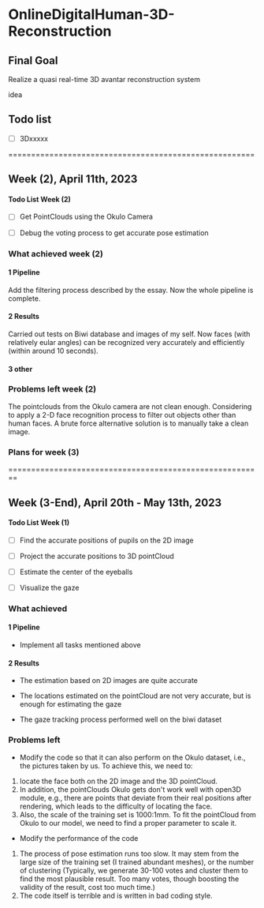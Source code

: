 # OnlineDigitalHuman-3D-Reconstruction

## Final Goal

Realize a quasi real-time 3D avantar reconstruction system

idea

## Todo list

- [ ] 3Dxxxxx

======================================================

## Week (2), April 11th, 2023

#### Todo List Week (2)

- [ ] Get PointClouds using the Okulo Camera

- [ ] Debug the voting process to get accurate pose estimation

### What achieved week (2)

#### 1 Pipeline

Add the filtering process described by the essay. Now the whole pipeline is complete.

#### 2 Results

Carried out tests on Biwi database and images of my self. Now faces (with relatively eular angles) can be recognized very accurately and efficiently (within around 10 seconds).

#### 3 other

### Problems left week (2)

The pointclouds from the Okulo camera are not clean enough. Considering to apply a 2-D face recognition process to filter out objects other than human faces. A brute force alternative solution is to manually take a clean image.

### Plans for week (3)

========================================================

## Week (3-End), April 20th - May 13th, 2023

#### Todo List Week (1)

- [ ] Find the accurate positions of pupils on the 2D image

- [ ] Project the accurate positions to 3D pointCloud

- [ ] Estimate the center of the eyeballs

- [ ] Visualize the gaze

### What achieved

#### 1 Pipeline

- Implement all tasks mentioned above

#### 2 Results

- The estimation based on 2D images are quite accurate

- The locations estimated on the pointCloud are not very accurate, but 
is enough for estimating the gaze

- The gaze tracking process performed well on the biwi dataset

### Problems left

- Modify the code so that it can also perform on the Okulo dataset, i.e., the pictures taken by us. To achieve this, we need to: 
1. locate the face both on the 2D image and the 3D pointCloud. 
2. In addition, the pointClouds Okulo gets don't work well with open3D module, e.g., there are points that deviate from their real positions after rendering, which leads to the difficulty of locating the face.
3. Also, the scale of the training set is 1000:1mm. To fit the pointCloud from Okulo to our model, we need to find a proper parameter to scale it.

- Modify the performance of the code
1. The process of pose estimation runs too slow. It may stem from the large size of the training set (I trained abundant meshes), or the number of clustering (Typically, we generate 30-100 votes and cluster them to find the most plausible result. Too many votes, though boosting the validity of the result, cost too much time.)
2. The code itself is terrible and is written in bad coding style. 